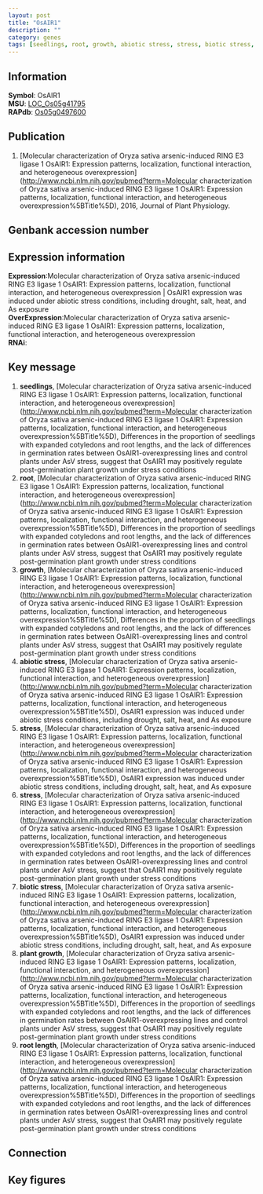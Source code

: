 ```yaml
---
layout: post
title: "OsAIR1"
description: ""
category: genes
tags: [seedlings, root, growth, abiotic stress, stress, biotic stress, plant growth, root length]
---
```


## Information
__Symbol__: OsAIR1  
__MSU__: [LOC_Os05g41795](http://rice.plantbiology.msu.edu/cgi-bin/ORF_infopage.cgi?orf=LOC_Os05g41795)  
__RAPdb__: [Os05g0497600](http://rapdb.dna.affrc.go.jp/viewer/gbrowse_details/irgsp1?name=Os05g0497600)  

## Publication
1. [Molecular characterization of Oryza sativa arsenic-induced RING E3 ligase 1 OsAIR1: Expression patterns, localization, functional interaction, and heterogeneous overexpression](http://www.ncbi.nlm.nih.gov/pubmed?term=Molecular characterization of Oryza sativa arsenic-induced RING E3 ligase 1 OsAIR1: Expression patterns, localization, functional interaction, and heterogeneous overexpression%5BTitle%5D), 2016, Journal of Plant Physiology.

## Genbank accession number

## Expression information
__Expression__:Molecular characterization of Oryza sativa arsenic-induced RING E3 ligase 1 OsAIR1: Expression patterns, localization, functional interaction, and heterogeneous overexpression |  OsAIR1 expression was induced under abiotic stress conditions, including drought, salt, heat, and As exposure  
__OverExpression__:Molecular characterization of Oryza sativa arsenic-induced RING E3 ligase 1 OsAIR1: Expression patterns, localization, functional interaction, and heterogeneous overexpression  
__RNAi__:  

## Key message
1. __seedlings__, [Molecular characterization of Oryza sativa arsenic-induced RING E3 ligase 1 OsAIR1: Expression patterns, localization, functional interaction, and heterogeneous overexpression](http://www.ncbi.nlm.nih.gov/pubmed?term=Molecular characterization of Oryza sativa arsenic-induced RING E3 ligase 1 OsAIR1: Expression patterns, localization, functional interaction, and heterogeneous overexpression%5BTitle%5D),  Differences in the proportion of seedlings with expanded cotyledons and root lengths, and the lack of differences in germination rates between OsAIR1-overexpressing lines and control plants under AsV stress, suggest that OsAIR1 may positively regulate post-germination plant growth under stress conditions
2. __root__, [Molecular characterization of Oryza sativa arsenic-induced RING E3 ligase 1 OsAIR1: Expression patterns, localization, functional interaction, and heterogeneous overexpression](http://www.ncbi.nlm.nih.gov/pubmed?term=Molecular characterization of Oryza sativa arsenic-induced RING E3 ligase 1 OsAIR1: Expression patterns, localization, functional interaction, and heterogeneous overexpression%5BTitle%5D),  Differences in the proportion of seedlings with expanded cotyledons and root lengths, and the lack of differences in germination rates between OsAIR1-overexpressing lines and control plants under AsV stress, suggest that OsAIR1 may positively regulate post-germination plant growth under stress conditions
3. __growth__, [Molecular characterization of Oryza sativa arsenic-induced RING E3 ligase 1 OsAIR1: Expression patterns, localization, functional interaction, and heterogeneous overexpression](http://www.ncbi.nlm.nih.gov/pubmed?term=Molecular characterization of Oryza sativa arsenic-induced RING E3 ligase 1 OsAIR1: Expression patterns, localization, functional interaction, and heterogeneous overexpression%5BTitle%5D),  Differences in the proportion of seedlings with expanded cotyledons and root lengths, and the lack of differences in germination rates between OsAIR1-overexpressing lines and control plants under AsV stress, suggest that OsAIR1 may positively regulate post-germination plant growth under stress conditions
4. __abiotic stress__, [Molecular characterization of Oryza sativa arsenic-induced RING E3 ligase 1 OsAIR1: Expression patterns, localization, functional interaction, and heterogeneous overexpression](http://www.ncbi.nlm.nih.gov/pubmed?term=Molecular characterization of Oryza sativa arsenic-induced RING E3 ligase 1 OsAIR1: Expression patterns, localization, functional interaction, and heterogeneous overexpression%5BTitle%5D),  OsAIR1 expression was induced under abiotic stress conditions, including drought, salt, heat, and As exposure
5. __stress__, [Molecular characterization of Oryza sativa arsenic-induced RING E3 ligase 1 OsAIR1: Expression patterns, localization, functional interaction, and heterogeneous overexpression](http://www.ncbi.nlm.nih.gov/pubmed?term=Molecular characterization of Oryza sativa arsenic-induced RING E3 ligase 1 OsAIR1: Expression patterns, localization, functional interaction, and heterogeneous overexpression%5BTitle%5D),  OsAIR1 expression was induced under abiotic stress conditions, including drought, salt, heat, and As exposure
6. __stress__, [Molecular characterization of Oryza sativa arsenic-induced RING E3 ligase 1 OsAIR1: Expression patterns, localization, functional interaction, and heterogeneous overexpression](http://www.ncbi.nlm.nih.gov/pubmed?term=Molecular characterization of Oryza sativa arsenic-induced RING E3 ligase 1 OsAIR1: Expression patterns, localization, functional interaction, and heterogeneous overexpression%5BTitle%5D),  Differences in the proportion of seedlings with expanded cotyledons and root lengths, and the lack of differences in germination rates between OsAIR1-overexpressing lines and control plants under AsV stress, suggest that OsAIR1 may positively regulate post-germination plant growth under stress conditions
7. __biotic stress__, [Molecular characterization of Oryza sativa arsenic-induced RING E3 ligase 1 OsAIR1: Expression patterns, localization, functional interaction, and heterogeneous overexpression](http://www.ncbi.nlm.nih.gov/pubmed?term=Molecular characterization of Oryza sativa arsenic-induced RING E3 ligase 1 OsAIR1: Expression patterns, localization, functional interaction, and heterogeneous overexpression%5BTitle%5D),  OsAIR1 expression was induced under abiotic stress conditions, including drought, salt, heat, and As exposure
8. __plant growth__, [Molecular characterization of Oryza sativa arsenic-induced RING E3 ligase 1 OsAIR1: Expression patterns, localization, functional interaction, and heterogeneous overexpression](http://www.ncbi.nlm.nih.gov/pubmed?term=Molecular characterization of Oryza sativa arsenic-induced RING E3 ligase 1 OsAIR1: Expression patterns, localization, functional interaction, and heterogeneous overexpression%5BTitle%5D),  Differences in the proportion of seedlings with expanded cotyledons and root lengths, and the lack of differences in germination rates between OsAIR1-overexpressing lines and control plants under AsV stress, suggest that OsAIR1 may positively regulate post-germination plant growth under stress conditions
9. __root length__, [Molecular characterization of Oryza sativa arsenic-induced RING E3 ligase 1 OsAIR1: Expression patterns, localization, functional interaction, and heterogeneous overexpression](http://www.ncbi.nlm.nih.gov/pubmed?term=Molecular characterization of Oryza sativa arsenic-induced RING E3 ligase 1 OsAIR1: Expression patterns, localization, functional interaction, and heterogeneous overexpression%5BTitle%5D),  Differences in the proportion of seedlings with expanded cotyledons and root lengths, and the lack of differences in germination rates between OsAIR1-overexpressing lines and control plants under AsV stress, suggest that OsAIR1 may positively regulate post-germination plant growth under stress conditions

## Connection

## Key figures


